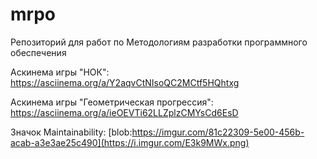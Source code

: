 # mrpo

Репозиторий для работ по Методологиям разработки программного обеспечения

Аскинема игры "НОК": https://asciinema.org/a/Y2aqvCtNIsoQC2MCtf5HQhtxg

Аскинема игры "Геометрическая прогрессия": https://asciinema.org/a/ieOEVTi62LLZplzCMYsCd6EsD

Значок Maintainability: [blob:https://imgur.com/81c22309-5e00-456b-acab-a3e3ae25c490](https://i.imgur.com/E3k9MWx.png)
